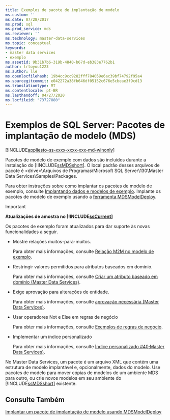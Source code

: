```yaml
---
title: Exemplos de pacote de implantação de modelo
ms.custom: ''
ms.date: 07/28/2017
ms.prod: sql
ms.prod_service: mds
ms.reviewer: ''
ms.technology: master-data-services
ms.topic: conceptual
keywords:
- master data services
- exemplo
ms.assetid: 9b31b7b6-319b-4840-b67d-eb383e7762b1
author: lrtoyou1223
ms.author: lle
ms.openlocfilehash: 19b4cc9cc9282fff784059e6ac39bf74792f95a4
ms.sourcegitcommit: e042272a38fb646df05152c676e5cbeae3f9cd13
ms.translationtype: MT
ms.contentlocale: pt-BR
ms.lasthandoff: 04/27/2020
ms.locfileid: "73727880"
---
```

# <a name="sql-server-examples-model-deployment-packages-mds"></a>Exemplos de SQL Server: Pacotes de implantação de modelo (MDS)

[!INCLUDE[appliesto-ss-xxxx-xxxx-xxx-md-winonly](../includes/appliesto-ss-xxxx-xxxx-xxx-md-winonly.md)]

  Pacotes de modelo de exemplo com dados são incluídos durante a instalação do [!INCLUDE[ssMDSshort](../includes/ssmdsshort-md.md)]. O local padrão desses arquivos de pacote é \<drive>\Arquivos de Programas\Microsoft SQL Server\130\Master Data Services\Samples\Packages.  
  
 Para obter instruções sobre como implantar os pacotes de modelo de exemplo, consulte [Implantando dados e modelos de exemplo](../master-data-services/master-data-services-installation-and-configuration.md#deploySample). Implante os pacotes de modelo de exemplo usando a [ferramenta MDSModelDeploy](../master-data-services/deploy-a-model-deployment-package-by-using-mdsmodeldeploy.md).  
  
> [!IMPORTANT]
>  **Atualizações de amostra no [!INCLUDE[ssCurrent](../includes/sscurrent-md.md)]**  
> 
>  Os pacotes de exemplo foram atualizados para dar suporte às novas funcionalidades a seguir.  
> 
>  -   Mostre relações muitos-para-muitos.  
> 
>      Para obter mais informações, consulte [Relação M2M no modelo de exemplo](../master-data-services/show-many-to-many-relationships-in-derived-hierarchies-master-data-services.md#M2MSample).  
> 
> -   Restringir valores permitidos para atributos baseados em domínio.  
> 
>      Para obter mais informações, consulte [Criar um atributo baseado em domínio &#40;Master Data Services&#41;](../master-data-services/create-a-domain-based-attribute-master-data-services.md).  
> -   Exige aprovação para alterações de entidade.  
> 
>      Para obter mais informações, consulte [aprovação necessária &#40;Master Data Services&#41;](../master-data-services/approval-required-master-data-services.md).  
> -   Usar operadores Not e Else em regras de negócio  
> 
>      Para obter mais informações, consulte [Exemplos de regras de negócio](../master-data-services/business-rule-examples-master-data-services.md).  
> -   Implementar um índice personalizado  
> 
>      Para obter mais informações, consulte [Índice personalizado #40;Master Data Services&#41;](../master-data-services/custom-index-master-data-services.md).  
 

 
 No Master Data Services, um pacote é um arquivo XML que contém uma estrutura de modelo implantável e, opcionalmente, dados do modelo. Use pacotes de modelo para mover cópias de modelos de um ambiente MDS para outro, ou crie novos modelos em seu ambiente do [!INCLUDE[ssMDSshort](../includes/ssmdsshort-md.md)] existente.  
  
## <a name="see-also"></a>Consulte Também  
 [Implantar um pacote de implantação de modelo usando MDSModelDeploy](../master-data-services/deploy-a-model-deployment-package-by-using-mdsmodeldeploy.md)  
  
  
